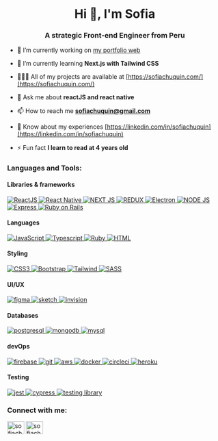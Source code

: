 <h1 align="center">Hi 👋, I'm Sofia</h1>
<h3 align="center">A strategic Front-end Engineer from Peru</h3>

- 🔭 I’m currently working on [my portfolio web](https://sofiachuquin.com/)

- 🌱 I’m currently learning **Next.js with Tailwind CSS**

- 👩🏻‍💻 All of my projects are available at [https://sofiachuquin.com/](https://sofiachuquin.com/)

- 💬 Ask me about **reactJS and react native**

- 📫 How to reach me **sofiachuquin@gmail.com**

- 📄 Know about my experiences [https://linkedin.com/in/sofiachuquin](https://linkedin.com/in/sofiachuquin)

- ⚡ Fun fact **I learn to read at 4 years old**

<h3 align="left">Languages and Tools:</h3>

<h4>Libraries & frameworks</h4>
<a href="https://reactjs.org/" target="_blank" rel="noreferrer"> <img alt="ReactJS" src="https://img.shields.io/badge/REACTJS-252525?style=for-the-badge&logo=react&labelColor=252525"> </a> 
<a href="https://reactnative.dev/" target="_blank" rel="noreferrer"> <img alt="React Native" src="https://img.shields.io/badge/REACT_NATIVE-61DBFB?style=for-the-badge&logo=react&labelColor=61DBFB&logoColor=252525"> </a> 
<a href="https://nextjs.org/" target="_blank" rel="noreferrer"> <img alt="NEXT JS" src="https://img.shields.io/badge/NEXTJS-252525?style=for-the-badge&logo=next.js&labelColor=252525"> </a>
<a href="https://redux.js.org/" target="_blank" rel="noreferrer"> <img alt="REDUX" src="https://img.shields.io/badge/REDUX-744abc?style=for-the-badge&logo=redux&labelColor=744abc"> </a>
<a href="https://www.electronjs.org" target="_blank" rel="noreferrer"> <img alt="Electron" src="https://img.shields.io/badge/ELECTRON-028399?style=for-the-badge&logo=electron&logoColor=white&labelColor=028399"> </a>
<a href="https://nodejs.org" target="_blank" rel="noreferrer"> <img alt="NODE JS" src="https://img.shields.io/badge/NODEJS-44883e?style=for-the-badge&logo=node.js&logoColor=white&labelColor=44883e"> </a>
<a href="https://expressjs.com" target="_blank" rel="noreferrer"> <img alt="Express" src="https://img.shields.io/badge/EXPRESS.JS-252525?style=for-the-badge&logo=express&labelColor=252525"> </a>
<a href="https://rubyonrails.org" target="_blank" rel="noreferrer"> <img alt="Ruby on Rails" src="https://img.shields.io/badge/RUBY_ON_RAILS-CC0000?style=for-the-badge&logo=ruby-on-rails&logoColor=white&labelColor=CC0000"> </a>
     
<h4>Languages</h4>
 <a href="https://developer.mozilla.org/en-US/docs/Web/JavaScript" target="_blank" rel="noreferrer"> <img alt="JavaScript" src="https://img.shields.io/badge/JavaScript-171717?style=for-the-badge&logo=javascript&labelColor=171717"> </a> 
<a href="https://www.typescriptlang.org/" target="_blank" rel="noreferrer"> <img alt="Typescript" src="https://img.shields.io/badge/Typescript-007ACC?style=for-the-badge&logo=typescript&labelColor=007ACC&logoColor=white"> </a>
<a href="https://www.ruby-lang.org/en/" target="_blank" rel="noreferrer"> <img alt="Ruby" src="https://img.shields.io/badge/Ruby-9b111e?style=for-the-badge&logo=ruby&labelColor=9b111e"> </a>
<a href="https://www.w3.org/html/" target="_blank" rel="noreferrer"><img alt="HTML" src="https://img.shields.io/badge/HTML5-FF5733?style=for-the-badge&logo=html5&labelColor=FF5733&logoColor=white">
 </a>

<h4>Styling</h4>
 <a href="https://www.w3schools.com/css/" target="_blank" rel="noreferrer"> <img alt="CSS3" src="https://img.shields.io/badge/CSS3-1776bb?style=for-the-badge&logo=css3&logoColor=white&labelColor=1776bb"> </a> 
<a href="https://getbootstrap.com" target="_blank" rel="noreferrer"> <img alt="Bootstrap" src="https://img.shields.io/badge/BOOTSTRAP-563D7C?style=for-the-badge&logo=bootstrap&logoColor=white&labelColor=563D7C"> </a>
<a href="https://tailwindcss.com/" target="_blank" rel="noreferrer"> <img alt="Tailwind" src="https://img.shields.io/badge/TAILWIND-38B2AC?style=for-the-badge&logo=tailwind-css&logoColor=white&labelColor=38B2AC"> </a> 
<a href="https://sass-lang.com" target="_blank" rel="noreferrer"> <img alt="SASS" src="https://img.shields.io/badge/Sass-CC6699?style=for-the-badge&logo=sass&logoColor=white"> </a>

<h4>UI/UX</h4>
<a href="https://www.figma.com/" target="_blank" rel="noreferrer"> <img src="https://img.shields.io/badge/Figma-8a38f5?style=for-the-badge&logo=figma&logoColor=white" alt="figma"/> </a>
<a href="https://www.sketch.com/" target="_blank" rel="noreferrer"> <img src="https://img.shields.io/badge/Sketch-fe7843?style=for-the-badge&logo=sketch&logoColor=white" alt="sketch" /> </a>
<a href="https://www.invisionapp.com/" target="_blank" rel="noreferrer"> <img src="https://img.shields.io/badge/InVision-FF3366?style=for-the-badge&logo=InVision&logoColor=white" alt="invision" /> </a>

<h4>Databases</h4>
 <a href="https://www.postgresql.org" target="_blank" rel="noreferrer"> <img src="https://img.shields.io/badge/PostgreSQL-316192?style=for-the-badge&logo=postgresql&logoColor=white" alt="postgresql" /> </a>
<a href="https://www.mongodb.com/" target="_blank" rel="noreferrer"> <img src="https://img.shields.io/badge/MongoDB-4EA94B?style=for-the-badge&logo=mongodb&logoColor=white" alt="mongodb"/> </a>
<a href="https://www.mysql.com/" target="_blank" rel="noreferrer"> <img src="https://img.shields.io/badge/MySQL-3E6E93?style=for-the-badge&logo=mysql&logoColor=white" alt="mysql" /> </a>

<h4>devOps</h4>
<a href="https://firebase.google.com/" target="_blank" rel="noreferrer"> <img src="https://img.shields.io/badge/FIREBASE-252525?style=for-the-badge&logo=firebase&labelColor=252525" alt="firebase" /> </a>
<a href="https://git-scm.com/" target="_blank" rel="noreferrer"> <img src="https://img.shields.io/badge/GIT-E44C30?style=for-the-badge&logo=git&logoColor=white" alt="git" /> </a>
<a href="https://aws.amazon.com" target="_blank" rel="noreferrer"> <img src="https://img.shields.io/badge/Amazon_AWS-232F3E?style=for-the-badge&logo=amazon-aws&logoColor=white" alt="aws"/> </a>
<a href="https://www.docker.com/" target="_blank" rel="noreferrer"> <img src="https://img.shields.io/badge/DOCKER-319AD5?style=for-the-badge&logo=docker&logoColor=white&labelColor=319AD5" alt="docker" /> </a>
<a href="https://circleci.com" target="_blank" rel="noreferrer"> <img src="https://img.shields.io/badge/circleci-343434?style=for-the-badge&logo=circleci&logoColor=white" alt="circleci" /> </a>
<a href="https://heroku.com" target="_blank" rel="noreferrer"> <img src="https://img.shields.io/badge/Heroku-430098?style=for-the-badge&logo=heroku&logoColor=white" alt="heroku" /> </a> 
   
<h4>Testing</h4>
<a href="https://jestjs.io" target="_blank" rel="noreferrer"> <img src="https://img.shields.io/badge/Jest-893F5C?style=for-the-badge&logo=Jest&logoColor=white" alt="jest" /> </a>
<a href="https://www.cypress.io" target="_blank" rel="noreferrer"> <img src="https://img.shields.io/badge/Cypress-007780?style=for-the-badge&logo=cypress&logoColor=white" alt="cypress" /> </a>
<a href="https://jestjs.io" target="_blank" rel="noreferrer"> <img src="https://img.shields.io/badge/Testing%20library-f03f3d?style=for-the-badge&logo=testing-library&logoColor=white" alt="testing library" /> </a>

<h3 align="left">Connect with me:</h3>
<p align="left">
<a href="https://linkedin.com/in/sofiachuquin" target="blank"><img align="center" src="https://raw.githubusercontent.com/rahuldkjain/github-profile-readme-generator/master/src/images/icons/Social/linked-in-alt.svg" alt="sofiachuquin" height="30" width="40" /></a>
<a href="https://instagram.com/sofiachuquin" target="blank"><img align="center" src="https://raw.githubusercontent.com/rahuldkjain/github-profile-readme-generator/master/src/images/icons/Social/instagram.svg" alt="sofiachuquin" height="30" width="40" /></a>
</p>
